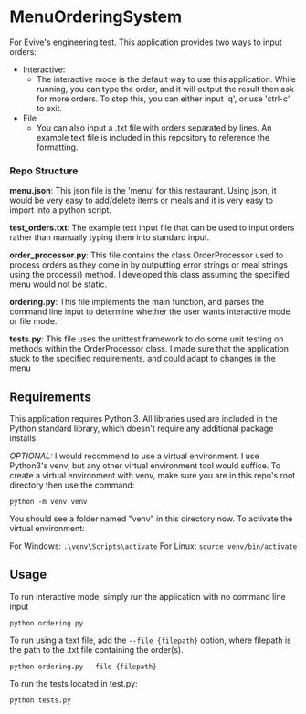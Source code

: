 
# MenuOrderingSystem
For Evive's engineering test. This application provides two ways to input orders:
- Interactive:
	- The interactive mode is the default way to use this application. While running, you can type the order, and it will output the result then ask for more orders. To stop this, you can either input 'q', or use 'ctrl-c' to exit.
- File
	- You can also input a .txt file with orders separated by lines. An example text file is included in this repository to reference the formatting.

### Repo Structure
**menu.json**: This json file is the 'menu' for this restaurant. Using json, it would be very easy to add/delete items or meals and it is very easy to import into a python script.

**test_orders.txt**: The example text input file that can be used to input orders rather than manually typing them into standard input.

**order_processor.py**: This file contains the class OrderProcessor used to process orders as they come in by outputting error strings or meal strings using the process() method. I developed this class assuming the specified menu would not be static.

**ordering.py**: This file implements the main function, and parses the command line input to determine whether the user wants interactive mode or file mode.

**tests.py**: This file uses the unittest framework to do some unit testing on methods within the OrderProcessor class. I made sure that the application stuck to the specified requirements, and could adapt to changes in the menu
## Requirements
This application requires Python 3. All libraries used are included in the Python standard library, which doesn't require any additional package installs.

 *OPTIONAL:* I would recommend to use a virtual environment. I use Python3's venv, but any other virtual environment tool would suffice. To create a virtual environment with venv, make sure you are in this repo's root directory then use the command:
 
 `python -m venv venv`
 
 You should see a folder named "venv" in this directory now. To activate the virtual environment:
 
 For Windows: `.\venv\Scripts\activate`
 For Linux: `source venv/bin/activate`
## Usage
To run interactive mode, simply run the application with no command line input

`python ordering.py`

To run using a text file, add the `--file {filepath}` option, where filepath is the path to the .txt file containing the order(s).

`python ordering.py --file {filepath}`

To run the tests located in test.py:

`python tests.py`

